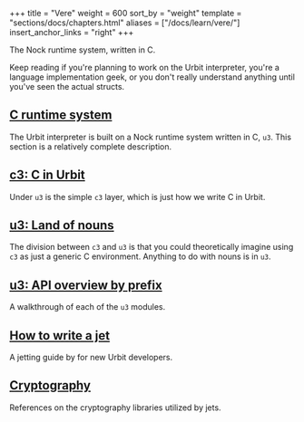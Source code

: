 +++
title = "Vere"
weight = 600
sort_by = "weight"
template = "sections/docs/chapters.html"
aliases = ["/docs/learn/vere/"]
insert_anchor_links = "right"
+++

The Nock runtime system, written in C.

Keep reading if you're planning to work on the Urbit interpreter, you're a
language implementation geek, or you don't really understand anything until
you've seen the actual structs.

## [C runtime system](/docs/vere/runtime)

The Urbit interpreter is built on a Nock runtime system written
in C, `u3`. This section is a relatively complete description.

## [c3: C in Urbit](/docs/vere/c)

Under `u3` is the simple `c3` layer, which is just how we write C
in Urbit.

## [u3: Land of nouns](/docs/vere/nouns)

The division between `c3` and `u3` is that you could theoretically
imagine using `c3` as just a generic C environment. Anything to do
with nouns is in `u3`.

## [u3: API overview by prefix](/docs/vere/api)

A walkthrough of each of the `u3` modules.

## [How to write a jet](/docs/vere/jetting)

A jetting guide by for new Urbit developers.

## [Cryptography](/docs/vere/cryptography)

References on the cryptography libraries utilized by jets.
